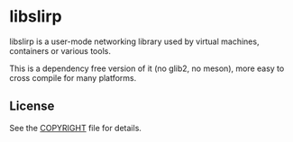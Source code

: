 # libslirp

libslirp is a user-mode networking library used by virtual machines,
containers or various tools.

This is a dependency free version of it (no glib2, no meson), more easy to cross compile for many platforms.

## License

See the [COPYRIGHT](COPYRIGHT) file for details.
